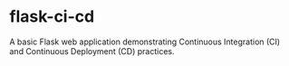 # flask-ci-cd
A basic Flask web application demonstrating Continuous Integration (CI) and Continuous Deployment (CD) practices.
